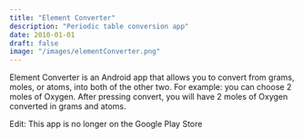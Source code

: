```yaml
---
title: "Element Converter"
description: "Periodic table conversion app"
date: 2010-01-01
draft: false
image: "/images/elementConverter.png"
---
```


Element Converter is an Android app that allows you to convert from grams, moles, or atoms, into both of the other two. For example: you can choose 2 moles of Oxygen. After pressing convert, you will have 2 moles of Oxygen converted in grams and atoms.

Edit: This app is no longer on the Google Play Store